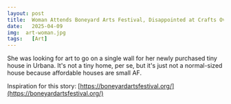 ```yaml
---
layout: post
title:  Woman Attends Boneyard Arts Festival, Disappointed at Crafts Overrepresentation
date:   2025-04-09
img:  art-woman.jpg
tags:   [Art]
---
```


She was looking for art to go on a single wall for her newly purchased tiny house in Urbana. It's not a tiny home, per se, but it's just not a normal-sized house because affordable houses are small AF.

Inspiration for this story: [https://boneyardartsfestival.org/](https://boneyardartsfestival.org/)
